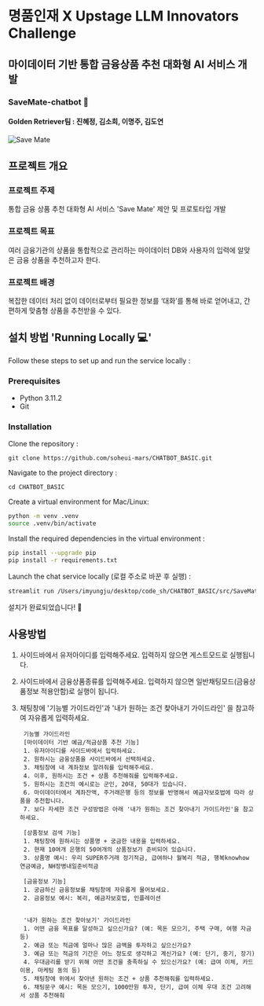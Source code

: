 # 명품인재 X Upstage LLM Innovators Challenge

## 마이데이터 기반 통합 금융상품 추천 대화형 AI 서비스 개발

### SaveMate-chatbot 🤖

#### Golden Retriever팀 : 진혜정, 김소희, 이명주, 김도연
![Save Mate](golden_retriever.jpg)

## 프로젝트 개요
### 프로젝트 주제
통합 금융 상품 추천 대화형 AI 서비스 'Save Mate' 제안 및 프로토타입 개발
### 프로젝트 목표
여러 금융기관의 상품을 통합적으로 관리하는 마이데이터 DB와 사용자의 입력에 알맞은 금융 상품을 추천하고자 한다.
### 프로젝트 배경
복잡한 데이터 처리 없이 데이터로부터 필요한 정보를 ‘대화’를 통해 바로 얻어내고, 간편하게 맞춤형 상품을 추천받을 수 있다. 

## 설치 방법 'Running Locally 💻'
Follow these steps to set up and run the service locally :

### Prerequisites
- Python 3.11.2
- Git

### Installation
Clone the repository :

`git clone https://github.com/soheui-mars/CHATBOT_BASIC.git`


Navigate to the project directory :

`cd CHATBOT_BASIC`


Create a virtual environment for Mac/Linux:
```bash
python -m venv .venv
source .venv/bin/activate
```

Install the required dependencies in the virtual environment :
```bash
pip install --upgrade pip
pip install -r requirements.txt
```

Launch the chat service locally (로컬 주소로 바꾼 후 실행) :
```bash
streamlit run /Users/imyungju/desktop/code_sh/CHATBOT_BASIC/src/SaveMate-chat.py 
```

설치가 완료되었습니다! 🤗

## 사용방법

1. 사이드바에서 유저아이디를 입력해주세요. 입력하지 않으면 게스트모드로 실행됩니다.
2. 사이드바에서 금융상품종류를 입력해주세요. 입력하지 않으면 일반채팅모드(금융상품정보 적용안함)로 실행이 됩니다.
3. 채팅창에 '기능별 가이드라인'과 '내가 원하는 조건 찾아내기 가이드라인' 을 참고하여 자유롭게 입력하세요.

        기능별 가이드라인
        [마이데이터 기반 예금/적금상품 추천 기능]
        1. 유저아이디를 사이드바에서 입력하세요. 
        2. 원하시는 금융상품을 사이드바에서 선택하세요.
        3. 채팅창에 내 계좌정보 알려줘를 입력해주세요.
        4. 이후, 원하시는 조건 + 상품 추천해줘를 입력해주세요.
        5. 원하시는 조건의 예시로는 군인, 20대, 50대가 있습니다.
        6. 마이데이터에서 계좌잔액, 주거래은행 등의 정보를 반영해서 예금자보호법에 따라 상품을 추천합니다.
        7. 보다 자세한 조건 구성방법은 아래 '내가 원하는 조건 찾아내기 가이드라인'을 참고하세요.

        [상품정보 검색 기능]
        1. 채팅창에 원하시는 상품명 + 궁금한 내용을 입력하세요.
        2. 현재 10여개 은행의 50여개의 상품정보가 준비되어 있습니다.
        3. 상품명 예시: 우리 SUPER주거래 정기적금, 급여하나 월복리 적금, 행복knowhow 연금예금, NH장병내일준비적금

        [금융정보 기능]
        1. 궁금하신 금융정보를 채팅창에 자유롭게 물어보세요.
        2. 금융정보 예시: 복리, 예금자보호법, 인플레이션

        
        '내가 원하는 조건 찾아보기' 가이드라인
        1. 어떤 금융 목표를 달성하고 싶으신가요? (예: 목돈 모으기, 주택 구매, 여행 자금 등) 
        2. 예금 또는 적금에 얼마나 많은 금액을 투자하고 싶으신가요? 
        3. 예금 또는 적금의 기간은 어느 정도로 생각하고 계신가요? (예: 단기, 중기, 장기) 
        4. 우대금리를 받기 위해 어떤 조건을 충족하실 수 있으신가요? (예: 급여 이체, 카드 이용, 마케팅 동의 등)
        5. 채팅창에 위에서 찾아낸 원하는 조건 + 상품 추천해줘를 입력하세요.
        6. 채팅문구 예시: 목돈 모으기, 1000만원 투자, 단기, 급여 이체 우대 조건 고려해서 상품 추천해줘






